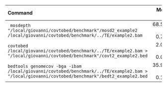 | Command | Mean [s] | Min [s] | Max [s] | Relative |
|:---|---:|---:|---:|---:|
| ` mosdepth "/local/giovanni/covtobed/benchmark"/mosd2_example2 /local/giovanni/covtobed/benchmark/../TE/example2.bam` | 68.555 ± 0.765 | 67.672 | 68.999 | 33.57 ± 0.49 |
| `covtobed /local/giovanni/covtobed/benchmark/../TE/example2.bam > "/local/giovanni/covtobed/benchmark"/covt2_example2.bed` | 2.042 ± 0.019 | 2.024 | 2.061 | 1.00 |
| `bedtools genomecov -bga -ibam /local/giovanni/covtobed/benchmark/../TE/example2.bam > "/local/giovanni/covtobed/benchmark"/bedt2_example2.bed` | 35.986 ± 0.167 | 35.844 | 36.169 | 17.62 ± 0.18 |
